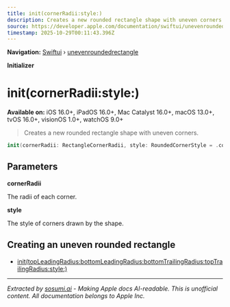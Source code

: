 ```yaml
---
title: init(cornerRadii:style:)
description: Creates a new rounded rectangle shape with uneven corners.
source: https://developer.apple.com/documentation/swiftui/unevenroundedrectangle/init(cornerradii:style:)
timestamp: 2025-10-29T00:11:43.396Z
---
```


**Navigation:** [Swiftui](/documentation/swiftui) › [unevenroundedrectangle](/documentation/swiftui/unevenroundedrectangle)

**Initializer**

# init(cornerRadii:style:)

**Available on:** iOS 16.0+, iPadOS 16.0+, Mac Catalyst 16.0+, macOS 13.0+, tvOS 16.0+, visionOS 1.0+, watchOS 9.0+

> Creates a new rounded rectangle shape with uneven corners.

```swift
init(cornerRadii: RectangleCornerRadii, style: RoundedCornerStyle = .continuous)
```

## Parameters

**cornerRadii**

The radii of each corner.



**style**

The style of corners drawn by the shape.



## Creating an uneven rounded rectangle

- [init(topLeadingRadius:bottomLeadingRadius:bottomTrailingRadius:topTrailingRadius:style:)](/documentation/swiftui/unevenroundedrectangle/init(topleadingradius:bottomleadingradius:bottomtrailingradius:toptrailingradius:style:))

---

*Extracted by [sosumi.ai](https://sosumi.ai) - Making Apple docs AI-readable.*
*This is unofficial content. All documentation belongs to Apple Inc.*
